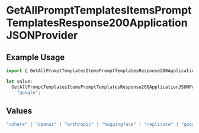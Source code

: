 # GetAllPromptTemplatesItemsPromptTemplatesResponse200ApplicationJSONProvider

## Example Usage

```typescript
import { GetAllPromptTemplatesItemsPromptTemplatesResponse200ApplicationJSONProvider } from "@orq-ai/node/models/operations";

let value:
  GetAllPromptTemplatesItemsPromptTemplatesResponse200ApplicationJSONProvider =
    "google";
```

## Values

```typescript
"cohere" | "openai" | "anthropic" | "huggingface" | "replicate" | "google" | "google-ai" | "azure" | "aws" | "anyscale" | "perplexity" | "groq" | "fal" | "leonardoai" | "nvidia"
```